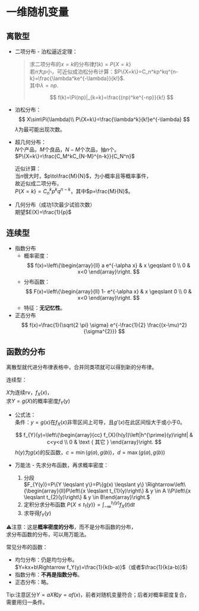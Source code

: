 # 一维随机变量

## 离散型

* 二项分布 - 泊松逼近定理：
  > 求二项分布的$x=k$的分布律$f(k)=P\{X = k\}$  
  > 若$n$大$p$小，可近似成泊松分布计算：$P\{X=k\}=C_n^kp^kq^{n-k}=\frac{\lambda^ke^{-\lambda}}{k!}$.  
  > 其中$\lambda=np$.
  >
  > $$
  > f(k)=\Pi(np)|_{k=k}=\frac{(np)^ke^{-np}}{k!}
  > $$
* 泊松分布：
  $$
  X\sim\Pi(\lambda)\\
  P\{X=k\}=\frac{\lambda^k}{k!}e^{-\lambda}
  $$
  $\lambda$为最可能出现次数。
* 超几何分布：  
  $N$个产品，$M$个良品，$N-M$个次品，抽$n$个。  
  $P\{X=k\}=\frac{C_M^kC_{N-M}^{n-k}}{C_N^n}$

  近似计算：  
  当$n$很大时，$p\to\frac{M}{N}$，为小概率且等概率事件，  
  故近似成二项分布，  
  $P\{X=k\}=C_n^kp^kq^{n-k}$，其中$p=\frac{M}{N}$。
* 几何分布（成功1次最少试验次数）  
  期望$E(X)=\frac{1}{p}$

## 连续型

* 指数分布  
  * 概率密度：
    $$
    f(x)=\left\{\begin{array}{ll}
    a e^{-\alpha x} & x \geqslant 0 \\
    0 & x<0
    \end{array}\right.
    $$
  * 分布函数：
    $$
    F(x)=\left\{\begin{array}{ll}
    1- e^{-\alpha x} & x \geqslant 0 \\
    0 & x<0
    \end{array}\right.
    $$
  * 特征：**无记忆性**。
* 正态分布
  $$
  f(x)=\frac{1}{\sqrt{2 \pi} \sigma} e^{-\frac{1}{2} \frac{(x-\mu)^2}{\sigma^{2}}}
  $$

## 函数的分布

离散型就代进分布律表格中，合并同类项就可以得到新的分布律。

连续型：

$X$为连续rv，$f_X(x)$，  
求$Y=g(X)$的概率密度$f_Y(y)$

* 公式法：  
  条件：$y=g(x)$在$f_X(x)$非零区间上可导，且$g'(x)$在此区间恒大于或小于$0$。

  $$
  f_{Y}(y)=\left\{\begin{array}{cc}
  f_{X}(h(y))\left|h^{\prime}(y)\right| & c<y<d \\
  0 & \text { 其它 }
  \end{array}\right.
  $$
  $h(y)$为$g(x)$的反函数，$c=\min(g(a),g(b))$，$d=\max(g(a),g(b))$
* 万能法 - 先求分布函数，再求概率密度：  
  1. 分段  
     $F_{Y(y)}=P\{Y \leqslant y\}=P\{g(x) \leqslant y\} \Rightarrow\left\{\begin{array}{ll}P\left\{x \leqslant t_{1}(y)\right\} & y \in A \\P\left\{x \leqslant t_{2}(y)\right\} & y \in B\end{array}\right.$
  2. 定积分求分布函数
     $P\{X\le t_1(y)\}=\int_{-\infty}^{t_1(y)} f_X(t)\textrm{d}t$
  3. 求导得$f_Y(y)$

⚠注意：这是**概率密度的分布**，而不是分布函数的分布，  
求分布函数的分布，可以用万能法。

常见分布的函数：

* 均匀分布：仍是均匀分布。  
  $Y=kx+b\Rightarrow f_Y(y)=\frac{1}{k(b-a)}$（或者$\frac{1}{k(a-b)}$）
* 指数分布：**不再是指数分布**。
* 正态分布：略。

Tip:注意区分$Y=aX$和$y=af(x)$，前者对随机变量符合；后者对概率密度复合，需要用归一条件。
